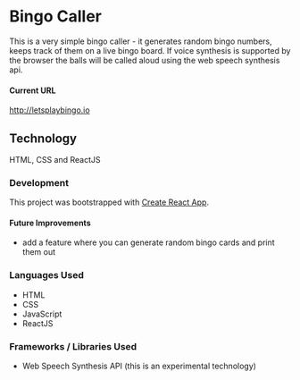 # Bingo Caller
This is a very simple bingo caller - it generates random bingo numbers, keeps track of them on a live bingo board.
If voice synthesis is supported by the browser the balls will be called aloud using the web speech synthesis api.

#### Current URL
http://letsplaybingo.io

## Technology
HTML, CSS and ReactJS

### Development
This project was bootstrapped with [Create React App](https://github.com/facebookincubator/create-react-app).

#### Future Improvements
- add a feature where you can generate random bingo cards and print them out

### Languages Used
- HTML
- CSS
- JavaScript
- ReactJS

### Frameworks / Libraries Used
- Web Speech Synthesis API (this is an experimental technology)
